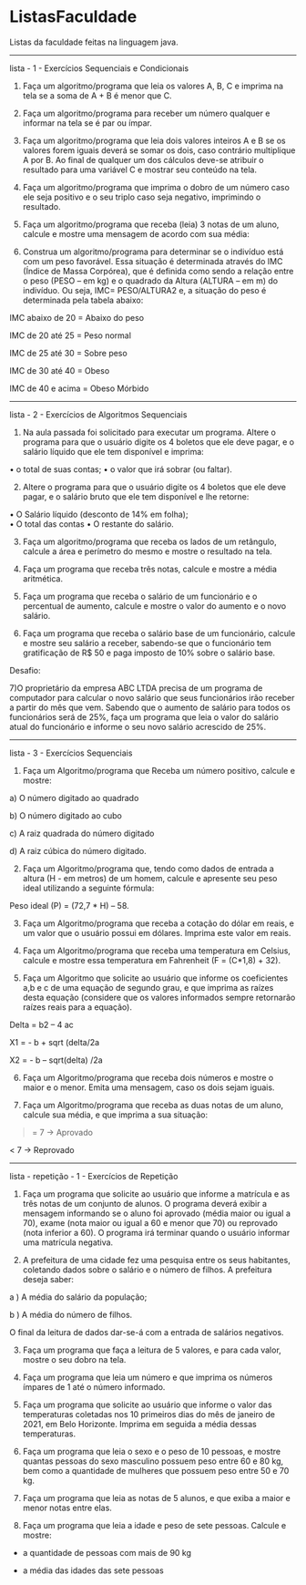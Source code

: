 # ListasFaculdade
Listas da faculdade feitas na linguagem java.
_______________________________________________________________________________________________________________________________________________________________________

lista - 1 - Exercícios Sequenciais e Condicionais

1) Faça um algoritmo/programa que leia os valores A, B, C e imprima na tela se a soma de A + B é menor que C. 

2) Faça um algoritmo/programa para receber um número qualquer e informar na tela se é par ou ímpar. 

3) Faça um algoritmo/programa que leia dois valores inteiros A e B se os valores forem iguais deverá se somar os dois, caso contrário multiplique A por B.
Ao final de qualquer um dos cálculos deve-se atribuir o resultado para uma variável C e mostrar seu conteúdo na tela. 

5) Faça um algoritmo/programa que imprima o dobro de um número caso ele seja positivo e o seu triplo caso seja negativo, imprimindo o resultado. 

6) Faça um algoritmo/programa  que receba (leia) 3 notas de um aluno, calcule e mostre uma mensagem de acordo com sua média:
 
7) Construa um algoritmo/programa para determinar se o indivíduo está com um peso favorável. Essa situação é determinada através do IMC (Índice de Massa Corpórea), que é definida como sendo a relação entre o peso (PESO – em kg) e o quadrado da Altura (ALTURA – em m) do indivíduo. Ou seja,
IMC= PESO/ALTURA2
e, a situação do peso é determinada pela tabela abaixo:

 IMC abaixo de 20 = Abaixo do peso

 IMC de 20 até 25 = Peso normal

 IMC de 25 até 30 = Sobre peso

 IMC de 30 até 40 = Obeso

 IMC de 40 e acima = Obeso Mórbido
_______________________________________________________________________________________________________________________________________________________________________

lista - 2 - Exercícios de Algoritmos Sequenciais

1)	Na aula passada foi solicitado para executar um programa. Altere o programa para que o usuário digite os 4 boletos que ele deve pagar, e o salário líquido que ele tem disponível e imprima:

• o total de suas contas;
• o valor que irá sobrar (ou faltar).

2)	Altere o programa para que o usuário digite os 4 boletos que ele deve pagar, e o salário bruto que ele tem disponível e lhe retorne:

•	O Salário líquido (desconto de 14% em folha);  
• O total das contas
• O restante do salário.

3)	Faça um algoritmo/programa que receba os lados de um retângulo, calcule a área e perímetro do mesmo e mostre o resultado na tela. 

4)	Faça um programa que receba três notas, calcule e mostre a média aritmética.

5)	Faça um programa que receba o salário de um funcionário e o percentual de aumento, calcule e mostre o valor do aumento e o novo salário.

6)	Faça um programa que receba o salário base de um funcionário, calcule e mostre seu salário a receber, sabendo-se que o funcionário tem gratificação de R$ 50 e paga imposto de 10% sobre o salário base.

Desafio: 

7)O proprietário da empresa ABC LTDA precisa de um programa de computador para calcular o novo salário que seus funcionários irão receber a partir do mês que vem. Sabendo que o aumento de salário para todos os funcionários será de 25%, faça um programa que leia o valor do salário atual do funcionário e informe o seu novo salário acrescido de 25%.
_______________________________________________________________________________________________________________________________________________________________________

lista - 3 - Exercícios Sequenciais

1) Faça um Algoritmo/programa que Receba um número positivo, calcule e mostre:

a) O número digitado ao quadrado

b) O número digitado ao cubo

c) A raiz quadrada do número digitado

d) A raiz cúbica do número digitado.

2) Faça um Algoritmo/programa que, tendo como dados de entrada a altura (H - em metros) de um homem, calcule e apresente seu peso ideal
utilizando a seguinte fórmula:

Peso ideal (P) = (72,7 * H) – 58.

3) Faça um Algoritmo/programa que receba a cotação do dólar em reais, e um valor que o usuário possui em dólares. Imprima este valor em reais.

4. Faça um Algoritmo/programa que receba uma temperatura em Celsius, calcule e mostre essa temperatura em Fahrenheit (F = (C*1,8) + 32).

5. Faça um Algoritmo que solicite ao usuário que informe os coeficientes a,b e c de uma equação de segundo grau, e que imprima as raízes desta equação (considere que os valores informados sempre retornarão raízes reais para a equação).

Delta = b2 – 4 ac

X1 = - b + sqrt (delta/2a

X2 = - b – sqrt(delta) /2a

6. Faça um Algoritmo/programa que receba dois números e mostre o maior e o menor. Emita uma mensagem, caso os dois sejam iguais.

7. Faça um Algoritmo/programa que receba as duas notas de um aluno, calcule sua média, e que imprima a sua situação:

>= 7 -> Aprovado

< 7 -> Reprovado
_______________________________________________________________________________________________________________________________________________________________________

lista - repetição - 1 - Exercícios de Repetição

1) Faça um programa que solicite ao usuário que informe a matrícula e as três notas de um conjunto de alunos. O programa deverá exibir a mensagem informando se o aluno foi aprovado (média maior ou igual a 70), exame (nota maior ou igual a 60 e menor que 70) ou reprovado (nota inferior a 60). O programa irá terminar quando o usuário informar uma matrícula negativa. 

2) A prefeitura de uma cidade fez uma pesquisa entre os seus habitantes, coletando dados sobre o salário e o número de filhos. A prefeitura deseja saber: 
  
a ) A média do salário da população; 
  
b ) A média do número de filhos. 
  
O final da leitura de dados dar-se-á com a entrada de salários negativos. 

3) Faça um programa que faça a leitura de 5 valores, e para cada valor, mostre o seu dobro na tela. 

4) Faça um programa que leia um número e que imprima os números ímpares de 1 até o número informado. 

5) Faça um programa que solicite ao usuário que informe o valor das temperaturas coletadas nos 10 primeiros dias do mês de janeiro de 2021, em Belo Horizonte. Imprima em seguida a média dessas temperaturas.

6) Faça um programa que leia o sexo e o peso de 10 pessoas, e mostre quantas pessoas do sexo masculino possuem peso entre 60 e 80 kg, bem como a quantidade de mulheres que possuem peso entre 50 e 70 kg.

7) Faça um programa que leia as notas de 5 alunos, e que exiba a maior e menor notas entre elas.

8) Faça um programa que leia a idade e peso de sete pessoas. Calcule e mostre:

- a quantidade de pessoas com mais de 90 kg

- a média das idades das sete pessoas


